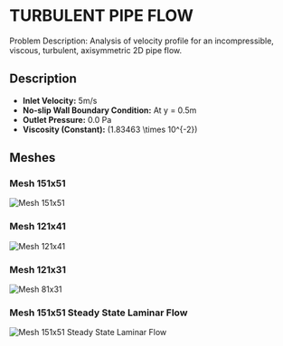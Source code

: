 # TURBULENT PIPE FLOW

Problem Description: Analysis of velocity profile for an incompressible, viscous, turbulent, axisymmetric 2D pipe flow.

## Description

- **Inlet Velocity:** 5m/s
- **No-slip Wall Boundary Condition:** At y = 0.5m 
- **Outlet Pressure:** 0.0 Pa
- **Viscosity (Constant):** \(1.83463 \times 10^{-2}\)

## Meshes

### Mesh 151x51

![Mesh 151x51](images/Mesh_151x51.png)

### Mesh 121x41

![Mesh 121x41](images/Mesh_121x41.png)

### Mesh 121x31

![Mesh 81x31](images/Mesh_81x31.png)

### Mesh 151x51 Steady State Laminar Flow

![Mesh 151x51 Steady State Laminar Flow](images/Steady.png)
